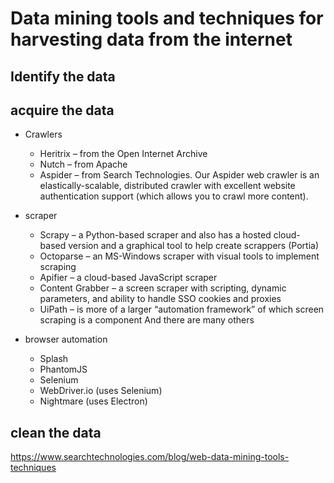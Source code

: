# Data mining tools and techniques for harvesting data from the internet

## Identify the data
## acquire the data
* Crawlers
  * Heritrix – from the Open Internet Archive
  * Nutch – from Apache
  * Aspider – from Search Technologies. Our Aspider web crawler is an elastically-scalable, distributed crawler with excellent website authentication support (which allows you to crawl more content).

* scraper
  * Scrapy – a Python-based scraper and also has a hosted cloud-based version and a graphical tool to help create scrappers (Portia)
  * Octoparse – an MS-Windows scraper with visual tools to implement scraping
  * Apifier – a cloud-based JavaScript scraper
  * Content Grabber – a screen scraper with scripting, dynamic parameters, and ability to handle SSO cookies and proxies
  * UiPath – is more of a larger “automation framework” of which screen scraping is a component
  And there are many others

* browser automation
  * Splash
  * PhantomJS
  * Selenium
  * WebDriver.io (uses Selenium)
  * Nightmare (uses Electron)
  
## clean the data


https://www.searchtechnologies.com/blog/web-data-mining-tools-techniques
